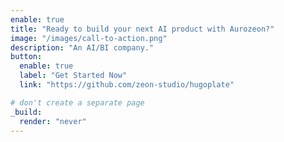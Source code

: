 ```yaml
---
enable: true
title: "Ready to build your next AI product with Aurozeon?"
image: "/images/call-to-action.png"
description: "An AI/BI company."
button:
  enable: true
  label: "Get Started Now"
  link: "https://github.com/zeon-studio/hugoplate"

# don't create a separate page
_build:
  render: "never"
---
```


